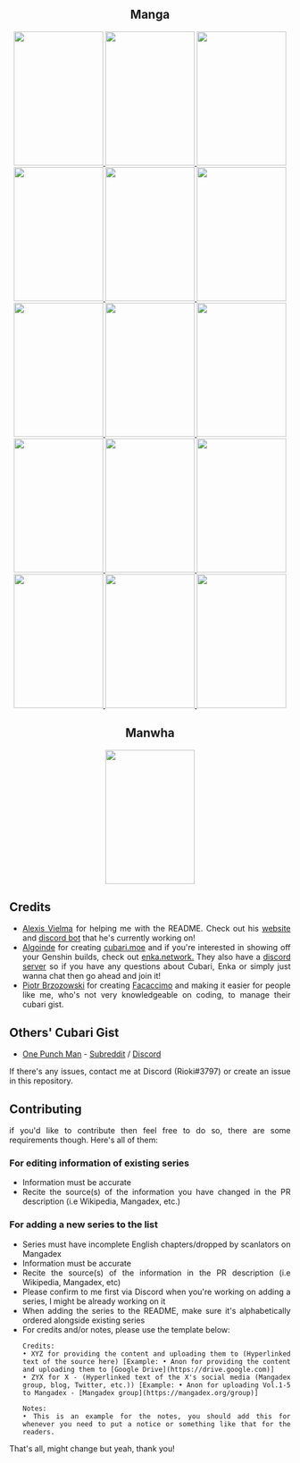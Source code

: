 <div align="center">

## Manga

<a href="https://cubari.moe/proxy/gist/cmF3L1lrdXpoZS9NYW5nYS9tYXN0ZXIvQWppbi5qc29u/" title="Ajin">
    <img src="https://github.com/Ykuzhe/Mangwha/assets/118425258/4145d589-6050-4e8c-9777-bbe2b908a496" width="160" height="240">
</a>

<a href="https://cubari.moe/proxy/gist/cmF3L1lrdXpoZS9NYW5nYS9tYXN0ZXIvQXlhc2hpbW9uLmpzb24/" title="Ayashimon">
    <img src="https://github.com/Ykuzhe/Mangwha/assets/118425258/ae31da7c-8889-4730-910b-ba7cd4ab8397" width="160" height="240">
</a>

<a href="https://cubari.moe/read/gist/cmF3L1lrdXpoZS9NYW5nd2hhL21hc3Rlci9CbGVhY2glMjAtJTIwRGlnaXRhbCUyMENvbG9yZWQlMjBDb21pY3MuanNvbg/" title="Bleach - Digital Colored Comics">
    <img src="https://github.com/Ykuzhe/Mangwha/assets/118425258/85607310-b38a-42ae-a545-4d7971c3828f" width="160" height="240"
</a>

<a href="https://cubari.moe/read/gist/cmF3L1lrdXpoZS9NYW5nd2hhL21hc3Rlci9DbGF5bW9yZS5qc29u/" title="Claymore">
    <img src="https://github.com/Ykuzhe/Mangwha/assets/118425258/6df54fa6-e932-42fc-8aa4-2db81f47262c" width="160" height="240">
</a>

<a href="https://cubari.moe/proxy/gist/cmF3L1lrdXpoZS9NYW5nYS9tYXN0ZXIvR29vZGJ5ZSwlMjBFcmkuanNvbg/" title="Goodbye, Eri">
    <img src="https://github.com/Ykuzhe/Mangwha/assets/118425258/6f478670-709e-47dd-bc89-15faa6948c4a" width="160" height="240">
</a>

<a href="https://cubari.moe/proxy/gist/cmF3L1lrdXpoZS9NYW5nYS9tYXN0ZXIvR3lvLmpzb24/" title= "Gyo">
    <img src="https://github.com/Ykuzhe/Mangwha/assets/118425258/72e93fa3-6dba-41d5-b1c9-21a0725f9468" width="160" height="240">
</a>

<a href="https://cubari.moe/proxy/gist/cmF3L1lrdXpoZS9NYW5nYS9tYXN0ZXIvSGVsbCdzJTIwUGFyYWRpc2UuanNvbg/" title="Hell's Paradise">
    <img src="https://github.com/Ykuzhe/Mangwha/assets/118425258/4b7afa46-b783-431c-bd00-2ff9598ff366" width="160" height="240">
</a> 

<a href="https://cubari.moe/read/gist/cmF3L1lrdXpoZS9NYW5nd2hhL21hc3Rlci9KdW5qaSUyMEl0byUyMFNob3J0JTIwU3RvcnklMjBDb2xsZWN0aW9uOiUyMEJFU1QlMjBPRiUyMEJFU1QuanNvbg/" title="Junji Ito Short Story Collection: BEST OF BEST">
    <img src="https://github.com/Ykuzhe/Mangwha/assets/118425258/640fd6b7-37d7-48bd-a62a-e7a1e818f07c" width="160" height="240">
</a>

<a href="https://cubari.moe/proxy/gist/cmF3L1lrdXpoZS9NYW5nYS9tYXN0ZXIvSnVzdCUyMExpc3RlbiUyMHRvJTIwdGhlJTIwU29uZy5qc29u/" title="Just Listen to the Song">
    <img src="https://github.com/Ykuzhe/Mangwha/assets/118425258/101ba298-8147-42f1-8a58-27881d86e668" width="160" height="240">
</a>

<a href="https://cubari.moe/proxy/gist/cmF3L1lrdXpoZS9NYW5nYS9tYXN0ZXIvTG9vayUyMEJhY2suanNvbg/" title="Look Back">
    <img src="https://github.com/Ykuzhe/Mangwha/assets/118425258/53454907-1547-4e4e-8437-e945cd881d79" width="160" height="240">
</a>

<a href="https://cubari.moe/proxy/gist/cmF3L1lrdXpoZS9NYW5nYS9tYXN0ZXIvTm8lMjBMb25nZXIlMjBIdW1hbi5qc29u/" title="No Longer Human">
    <img src="https://github.com/Ykuzhe/Mangwha/assets/118425258/074b1e94-bff0-46b1-a334-06ab057b118d" width="160" height="240"> 
</a>

<a href="https://cubari.moe/proxy/gist/cmF3L1lrdXpoZS9NYW5nYS9tYXN0ZXIvUmVkJTIwSG9vZC5qc29u/" title="Red Hood">
    <img src="https://github.com/Ykuzhe/Mangwha/assets/118425258/2bbfc272-9fcc-40bc-ac72-aee8c7250553" width="160" height="240">
</a>

<a href="https://cubari.moe/read/gist/cmF3L1lrdXpoZS9NYW5nd2hhL21hc3Rlci9TdW4tS2VuJTIwUm9jay5qc29u/" title="Sun-Ken Rock">
    <img src="https://github.com/Ykuzhe/Mangwha/assets/118425258/8487a3c5-bd67-42be-a60a-54ff0fbcd9c6" width="160" height="240">
</a>

<a href="https://cubari.moe/proxy/gist/cmF3L1lrdXpoZS9NYW5nYS9tYXN0ZXIvVGFrb3BpJ3MlMjBPcmlnaW5hbCUyMFNpbi5qc29u/" title="Takopi's Orignal Sin">
    <img src="https://github.com/Ykuzhe/Mangwha/assets/118425258/c91e53f1-3d3a-4a73-8e93-a5143bd64b1b" width="160" height="240">
</a>

<a href="https://cubari.moe/proxy/gist/cmF3L1lrdXpoZS9NYW5nYS9tYXN0ZXIvVXp1bWFraS5qc29u/" title="Uzumaki">
    <img src="https://github.com/Ykuzhe/Mangwha/assets/118425258/cfcdffe9-2d77-4ede-89bb-b37abe2c0d07" width="160" height="240">
</a>

## Manwha

<a href="https://cubari.moe/proxy/gist/cmF3L1lrdXpoZS9NYW5nYS9tYXN0ZXIvSGVyJTIwU3VtbW9uLmpzb24/" title="Her Summon">
    <img src="https://github.com/Ykuzhe/Mangwha/assets/118425258/03d615b2-e380-4a5f-b85e-4f7544bc6af6" width="160" height="240">
</a>

</div>

<div align="justify">
  
## Credits

- [Alexis Vielma](https://github.com/aelxxs) for helping me with the README. Check out his [website](https://alexis.lol/) and [discord bot](https://top.gg/bot/713362546920259645) that he's currently working on!
- [Algoinde](https://github.com/Algoinde) for creating [cubari.moe](https://cubari.moe) and if you're interested in showing off your Genshin builds, check out [enka.network.](https://enka.network/) They also have a [discord server](https://discord.gg/wwD2xTbQxe) so if you have any questions about Cubari, Enka or simply just wanna chat then go ahead and join it!
- [Piotr Brzozowski](https://github.com/stirante) for creating [Facaccimo](https://stirante.com/facaccimo/) and making it easier for people like me, who's not very knowledgeable on coding, to manage their cubari gist.

</div>

<div align="justify">

## Others' Cubari Gist

- [One Punch Man](https://cubari.moe/read/gist/Z2lzdC9mdW5reWhpcHBvLzFkNDBiZDVkYWUxMWUwM2E2YWYyMGU1YTlhMDMwZDgxL3Jhdy9vcG0uanNvbg/) - [Subreddit](https://www.reddit.com/r/OnePunchMan/) / [Discord](https://discord.gg/onepunchman)

If there's any issues, contact me at Discord (Rioki#3797) or create an issue in this repository.

## Contributing

if you'd like to contribute then feel free to do so, there are some requirements though. Here's all of them:

### For editing information of existing series

- Information must be accurate
- Recite the source(s) of the information you have changed in the PR description (i.e Wikipedia, Mangadex, etc.)

### For adding a new series to the list

- Series must have incomplete English chapters/dropped by scanlators on Mangadex
- Information must be accurate
- Recite the source(s) of the information in the PR description (i.e Wikipedia, Mangadex, etc)
- Please confirm to me first via Discord when you're working on adding a series, I might be already working on it
- When adding the series to the README, make sure it's alphabetically ordered alongside existing series
- For credits and/or notes, please use the template below:
  ```
  Credits:
  • XYZ for providing the content and uploading them to (Hyperlinked text of the source here) [Example: • Anon for providing the content and uploading them to [Google Drive](https://drive.google.com)]
  • ZYX for X - (Hyperlinked text of the X's social media (Mangadex group, blog, Twitter, etc.)) [Example: • Anon for uploading Vol.1-5 to Mangadex - [Mangadex group](https://mangadex.org/group)]

  Notes:
  • This is an example for the notes, you should add this for whenever you need to put a notice or something like that for the readers.
  ``` 

That's all, might change but yeah, thank you!
